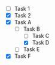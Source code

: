 - [ ] Task 1
- [x] Task 2
- [X] Task A
   + [ ] Task B
      * [ ] Task C
      * [X] Task D
   + [ ] Task E
- [x] Task F
